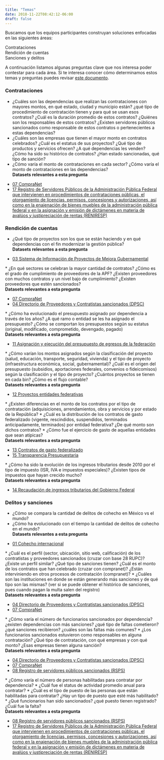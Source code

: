 ```yaml
---
title: "Temas"
date: 2018-11-22T08:42:12-06:00
draft: false
---
```


Buscamos que los equipos participantes construyan soluciones enfocadas en las siguientes áreas:

<div class="row">
<div class="well col-sm-3 tema-box">Contrataciones</div>
<div class="well col-sm-3 tema-box">Rendición de cuentas</div>
<div class="well col-sm-3 tema-box">Sanciones y delitos</div>
</div>

A continuación listamos algunas preguntas clave que nos interesa poder contestar para cada área. Si te interesa conocer cómo determinamos estos temas y preguntas puedes revisar [este documento](https://docs.google.com/document/d/15L8QJo9p-fTwSjxTni4vID3vbjGdcmEjN-X2pY4OZcM/edit?usp=sharing).

### Contrataciones
* ¿Cuáles son las dependencias que realizan las contrataciones con mayores montos, en qué estado, ciudad y municipio están? ¿qué tipo de procedimiento de contratación tienen y para qué se usan esos contratos? ¿Cuál es la duración promedio de estos contratos? ¿Quiénes son los responsables de estos contratos? ¿Existen servidores públicos sancionados como responsable de estos contratos o pertenecientes a estas dependencias?
* ¿Cuáles son las empresas que tienen el mayor monto en contratos celebrados? ¿Cuál es el estatus de sus proyectos? ¿Qué tipo de productos y servicios ofrecen? ¿A qué dependencias les venden? ¿Cómo ha sido su histórico de contratos? ¿Han estado sancionadas, qué tipo de sanción?
* ¿Cómo varía el monto de contrataciones en cada sector? ¿Cómo varía el monto de contrataciones en las dependencias? <br> <strong>Datasets relevantes a esta pregunta</strong>
<ul>
	<li><a href="https://github.com/datatonanticorrupcion/07_compranet">07 CompraNet</a></li>
	<li><a href="https://github.com/datatonanticorrupcion/17_servidores_publicos_contrataciones">17 Registro de Servidores Públicos de la Administración Pública Federal que intervienen en procedimientos de contrataciones públicas, el otorgamiento de licencias, permisos, concesiones y autorizaciones, así como en la enajenación de bienes muebles de la administración pública federal y en la asignación y emisión de dictámenes en materia de avalúos y justipreciación de rentas (RENIRESP)</a></li>
</ul>
 
### Rendición de cuentas
* ¿Qué tipo de proyectos son los que se están haciendo y en qué dependencias con el fin modernizar la gestión pública?<br> <strong>Datasets relevantes a esta pregunta</strong>
<ul>
	<li><a href="https://github.com/datatonanticorrupcion/03_mejora_gubernamental">03 Sistema de Información de Proyectos de Mejora Gubernamental</a></li>
</ul>
* ¿En qué sectores se celebran la mayor cantidad de contratos? ¿Cómo es el grado de cumplimiento de proveedores de la APF? ¿Existen proveedores con muchos contratos y un nivel bajo de cumplimiento? ¿Existen proveedores que estén sancionados?<br> <strong>Datasets relevantes a esta pregunta</strong>
<ul>
	<li><a href="https://github.com/datatonanticorrupcion/07_compranet">07 CompraNet</a></li>
	<li><a href="https://github.com/datatonanticorrupcion/04_proveedores_contratistas_sancionados">04 Directorio de Proveedores y Contratistas sancionados (DPSC)</a></li>
</ul>
* ¿Cómo ha evolucionado el presupuesto asignado por dependencia a través de los años?  ¿A qué ramo o entidad se les ha asignado el presupuesto? ¿Cómo se comportan los presupuestos según su estatus (original, modificado, comprometido, devengado, pagado)<br> <strong>Datasets relevantes a esta pregunta</strong>
<ul>
	<li><a href="https://github.com/datatonanticorrupcion/11_presupuesto_egresos">11 Asignación y ejecución del presupuesto de egresos de la federación</a></li>
</ul>
* ¿Cómo varían los montos asignados según la clasificación del proyecto (salud, educación, transporte, seguridad, vivienda) y el tipo de proyecto (infraestructura económica, social, gubernamental)? ¿Cuál es el origen del presupuesto (subsidios, aportaciones federales, convenios o fideicomisos) según la clasificación y el tipo de proyecto? ¿Cuántos proyectos se tienen en cada bin? ¿Cómo es el flujo contable?<br> <strong>Datasets relevantes a esta pregunta</strong>
<ul>
	<li><a href="https://github.com/datatonanticorrupcion/12_proyectos_entidades">12 Proyectos entidades federativas</a></li>
</ul>
* ¿Existen diferencias en el monto de los contratos por el tipo de contratación (adquisiciones, arrendamientos, obra y servicios y por estado de la República?
* ¿Cuál es la distribución de los contratos de gasto federalizado (vigente, rescindidos, suspendidos, terminados anticipadamente, terminados) por entidad federativa? ¿De qué monto son dichos contratos?
* ¿Cómo fue el ejercicio de gasto de aquellas entidades que sean atípicas?<br> <strong>Datasets relevantes a esta pregunta</strong>
<ul>
	<li><a href="https://github.com/datatonanticorrupcion/13_contratos_gasto">13 Contratos de gasto federalizado</a></li>
	<li><a href="https://github.com/datatonanticorrupcion/15_transparencia_presupuestaria">15 Transparencia Presupuestaria</a></li>
</ul>
* ¿Cómo ha sido la evolución de los ingresos tributarios desde 2010 por el tipo de impuesto (ISR, IVA e impuestos especiales)? ¿Existen tipos de impuestos que hayan crecido mucho?
<br> <strong>Datasets relevantes a esta pregunta</strong>
<ul>
	<li><a href="https://github.com/datatonanticorrupcion/14_recaudacion_ingresos_tributarios">14 Recaudación de ingresos tributarios del Gobierno Federal</a></li>
</ul>

### Delitos y sanciones
* ¿Cómo se compara la cantidad de delitos de cohecho en México vs el mundo?
* ¿Cómo ha evolucionado con el tiempo la cantidad de delitos de cohecho en el mundo?<br> <strong>Datasets relevantes a esta pregunta</strong>
<ul>
	<li><a href="https://github.com/datatonanticorrupcion/01_cohecho_internacional">01 Cohecho internacional</a></li>
</ul>
* ¿Cuál es el perfil (sector, ubicación, sitio web, calificación) de los contratistas y proveedores sancionados (cruzar con base 28 RUPC)? ¿Existe un perfil similar? ¿Qué tipo de sanciones tienen? ¿Cuál es el monto de los contratos que han celebrado (cruzar con compranet)? ¿Están interviniendo en otros procesos de contratación (compranet)? 
* ¿Cuáles son las instituciones en donde se están generando más sanciones y de qué tipo son las mismas? 
(ver si se puede obtener el histórico de sanciones, pues cuando pagan la multa salen del registro)<br>
<strong>Datasets relevantes a esta pregunta</strong>
<ul>
	<li><a href="https://github.com/datatonanticorrupcion/04_proveedores_contratistas_sancionados">04 Directorio de Proveedores y Contratistas sancionados (DPSC)</a></li>
	<li><a href="https://github.com/datatonanticorrupcion/07_compranet">07 CompraNet</a></li>
</ul>
* ¿Cómo varía el número de funcionarios sancionados por dependencia? ¿existen dependencias con más sanciones? ¿qué tipo de faltas cometieron? ¿qué sanciones recibieron? ¿cuáles son las faltas más comunes?
* ¿Los funcionarios sancionados estuvieron como responsables en alguna contratación? ¿Qué tipo de contratación, con qué empresas y con qué monto? ¿Esas empresas tienen alguna sanción?<br> <strong>Datasets relevantes a esta pregunta</strong>
<ul>
	<li><a href="https://github.com/datatonanticorrupcion/04_proveedores_contratistas_sancionados">04 Directorio de Proveedores y Contratistas sancionados (DPSC)</a></li>
	<li><a href="https://github.com/datatonanticorrupcion/07_compranet">07 CompraNet</a></li>
	<li><a href="https://github.com/datatonanticorrupcion/08_servidores_publicos_sancionados">08 Registro de servidores públicos sancionados (RSPS)</a></li>
</ul>
* ¿Cómo varía el número de personas habilitadas para contratar por dependencia?
* ¿Cuál fue el status de actividad promedio anual para contratar?
* ¿Cuál es el tipo de puesto de las personas que están habilitadas para contratar? ¿Hay un tipo de puesto que esté más habilitado?
* ¿Qué funcionarios han sido sancionados? ¿qué puesto tienen registrado? ¿Cuál fue la falta?<br> <strong>Datasets relevantes a esta pregunta</strong>
<ul>
	<li><a href="https://github.com/datatonanticorrupcion/08_servidores_publicos_sancionados">08 Registro de servidores públicos sancionados (RSPS)</a></li>
	<li><a href="https://github.com/datatonanticorrupcion/17_servidores_publicos_contrataciones">17 Registro de Servidores Públicos de la Administración Pública Federal que intervienen en procedimientos de contrataciones públicas, el otorgamiento de licencias, permisos, concesiones y autorizaciones, así como en la enajenación de bienes muebles de la administración pública federal y en la asignación y emisión de dictámenes en materia de avalúos y justipreciación de rentas (RENIRESP)</a></li>
</ul>

